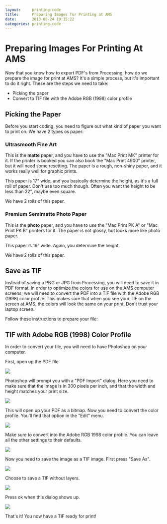```yaml
---
layout:     printing-code
title:      Preparing Images for Printing at AMS
date:       2013-08-24 19:15:22
categories: printing-code
---
```


Preparing Images For Printing At AMS
====================================

Now that you know how to export PDF's from Processing, how do we prepare the image for print at AMS? It's a simple process, but it's important to do it right. These are the steps we need to take:

* Picking the paper
* Convert to TIF file with the Adobe RGB (1998) color profile


Picking the Paper
-----------------

Before you start coding, you need to figure out what kind of paper you want to print on. We have 2 types os paper:

### Ultrasmooth Fine Art

This is the **matte** paper, and you have to use the "Mac Print MK" printer for it. If the printer is booked you can also book the "Mac Print 4900" printer, but it will need some resetting. The paper is a rough, non-shiny paper, and it works really well for graphic prints.

This paper is 17" wide, and you basically determine the height, as it's a full roll of paper. Don't use too much though. Often you want the height to be less than 22", maybe even square.

We have 2 rolls of this paper.

### Premium Semimatte Photo Paper

This is the **photo** paper, and you have to use the "Mac Print PK A" or "Mac Print PK B" printers for it. The paper is not glossy, but looks more like photo paper.

This paper is 16" wide. Again, you determine the height.

We have 2 rolls of this paper.


Save as TIF
-----------

Instead of saving a PNG or JPG from Processing, you will need to save it in PDF format. In order to optimize the colors for use on the AMS computer screens, we will need to convert the PDF into a TIF file with the Adobe RGB (1998) color profile. This makes sure that when you see your TIF on the screen at AMS, the colors will look the same on your print. Don't trust your laptop screen.

Follow these instructions to prepare your file:


TIF with Adobe RGB (1998) Color Profile
---------------------------------------

In order to convert your file, you will need to have Photoshop on your computer.

First, open up the PDF file.

<img src="http://runemadsen-2012.s3.amazonaws.com/printing-code-2012/other/tif0.png" />

Photoshop will prompt you with a "PDF Import" dialog. Here you need to make sure that the image is in 300 pixels per inch, and that the width and height matches your print size.

<img src="http://runemadsen-2012.s3.amazonaws.com/printing-code-2012/other/tif1.png" />

This will open up your PDF as a bitmap. Now you need to convert the color profile. You'll find that option in the "Edit" menu.

<img src="http://runemadsen-2012.s3.amazonaws.com/printing-code-2012/other/tif2.png" />

Make sure to convert into the Adobe RGB 1998 color profile. You can leave all the other settings to their defaults.

<img src="http://runemadsen-2012.s3.amazonaws.com/printing-code-2012/other/tif3.png" />

Now you need to save the image as a TIF image. First press "Save As".

<img src="http://runemadsen-2012.s3.amazonaws.com/printing-code-2012/other/tif4.png" />

Choose to save a TIF without layers.

<img src="http://runemadsen-2012.s3.amazonaws.com/printing-code-2012/other/tif5.png" />

Press ok when this dialog shows up.

<img src="http://runemadsen-2012.s3.amazonaws.com/printing-code-2012/other/tif6.png" />

That's it! You now have a TIF ready for print!
